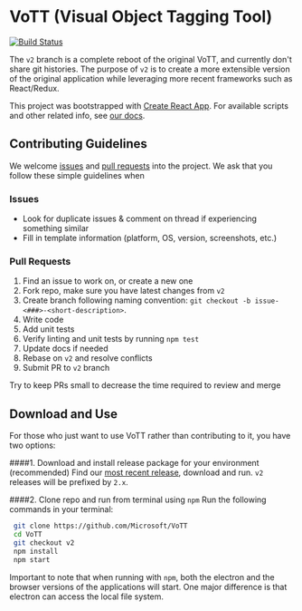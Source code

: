 # VoTT (Visual Object Tagging Tool)

[![Build Status](https://dev.azure.com/msft-vott/VoTT/_apis/build/status/VoTT-CI?branchName=v2)](https://dev.azure.com/msft-vott/VoTT/_build/latest?definitionId=6?branchName=v2)

The `v2` branch is a complete reboot of the original VoTT, and currently don't share git histories. The purpose of `v2` is to create a more extensible version of the original application while leveraging more recent frameworks such as React/Redux.

This project was bootstrapped with [Create React App](https://github.com/facebook/create-react-app). For available scripts and other related info, see [our docs](docs/REACTAPP.md).

## Contributing Guidelines

We welcome [issues](https://github.com/Microsoft/VoTT/issues) and [pull requests](https://github.com/Microsoft/VoTT/pulls) into the project. We ask that you follow these simple guidelines when 

### Issues
- Look for duplicate issues & comment on thread if experiencing something similar
- Fill in template information (platform, OS, version, screenshots, etc.) 

### Pull Requests

1. Find an issue to work on, or create a new one
2. Fork repo, make sure you have latest changes from `v2`
3. Create branch following naming convention: `git checkout -b issue-<###>-<short-description>`.
4. Write code
5. Add unit tests
6. Verify linting and unit tests by running `npm test`
7. Update docs if needed
8. Rebase on `v2` and resolve conflicts
9. Submit PR to `v2` branch

Try to keep PRs small to decrease the time required to review and merge

## Download and Use

For those who just want to use VoTT rather than contributing to it, you have two options:

####1. Download and install release package for your environment (recommended)
   Find our [most recent release](https://github.com/Microsoft/VoTT/releases), download and run. `v2` releases will be prefixed by `2.x`.
   
####2. Clone repo and run from terminal using `npm`
   Run the following commands in your terminal:
   ```bash
    git clone https://github.com/Microsoft/VoTT
    cd VoTT
    git checkout v2
    npm install
    npm start    
   ```


   Important to note that when running with `npm`, both the electron and the browser versions of the applications will start. One major difference is that electron can access the local file system.